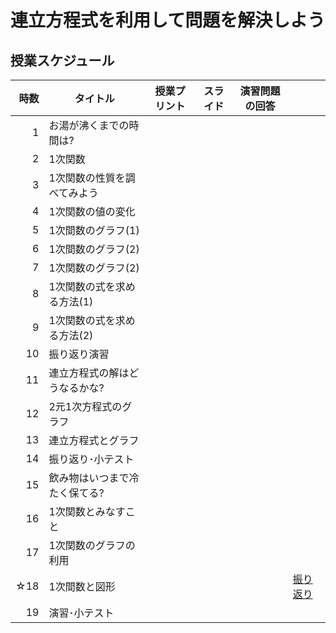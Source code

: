 # 連立方程式を利用して問題を解決しよう
## 授業スケジュール
| 時数| タイトル| 授業プリント | スライド | 演習問題の回答 | |
| ---: | --- | --- | --- | --- | --- |
| 1 | お湯が沸くまでの時間は? | | | | |
| 2 | 1次関数 | | | | |
| 3 | 1次関数の性質を調べてみよう | | | | |
| 4 | 1次関数の値の変化| | | | |
| 5 | 1次間数のグラフ(1) | | | | |
| 6 | 1次間数のグラフ(2) | | | | |
| 7 | 1次関数のグラフ(2) | | | | |
| 8 | 1次関数の式を求める方法(1) | | | | |
| 9 | 1次関数の式を求める方法(2) | | | | |
| 10| 振り返り演習 | | | | | 
| 11| 連立方程式の解はどうなるかな? | | | | |
| 12| 2元1次方程式のグラフ | | | | |
| 13| 連立方程式とグラフ | | | | | 
| 14| 振り返り･小テスト | | | | | 
| 15| 飲み物はいつまで冷たく保てる? | | | | |
| 16| 1次関数とみなすこと | | | | |
| 17| 1次関数のグラフの利用 | | | | |
| ☆18| 1次間数と図形 | | | | [振り返り](https://forms.gle/XRhZXKEg4LAqSymZ9) |
| 19| 演習･小テスト | | | | |
